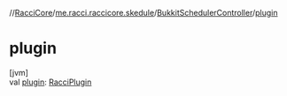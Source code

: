 //[RacciCore](../../../index.md)/[me.racci.raccicore.skedule](../index.md)/[BukkitSchedulerController](index.md)/[plugin](plugin.md)

# plugin

[jvm]\
val [plugin](plugin.md): [RacciPlugin](../../me.racci.raccicore/-racci-plugin/index.md)
